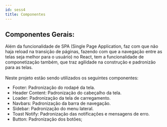 ```yaml
---
id: sess4
title: Componentes
---
```


## **Componentes Gerais:**

Além da funcionalidade de SPA (Single Page Application, faz com que não haja reload na transição de páginas, fazendo com que a navegação entre as telas seja melhor para o usuário) no React, tem a funcionalidade de componetização também, que traz agilidade na construção e padronizão para as telas. <br/><br/> 
Neste projeto estão sendo utilizados os seguintes componentes:

- Footer: Padronização do rodapé da tela.
- Header Content: Padronização do cabeçalho da tela.
- Loader: Padronização da tela de carregamento.
- Navbars: Padronização da barra de navegação.
- Sidebar: Padronização do menu lateral.
- Toast Notify: Padronização das notificações e mensagens de erro.
- Button: Padronização dos botões;